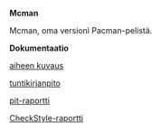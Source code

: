 **Mcman**

Mcman, oma versioni Pacman-pelistä. 

**Dokumentaatio**

[aiheen kuvaus](dokumentaatio/aiheenKuvausJaRakenne.md)

[tuntikirjanpito](dokumentaatio/tuntikirjanpito.md)

[pit-raportti](https://htmlpreview.github.io/?https://github.com/jiial/mcman/master/dokumentaatio/pit/index.html)

[CheckStyle-raportti](https://htmlpreview.github.io/?https://github.com/jiial/mcman/master/dokumentaatio/site/checkstyle.html)
